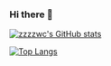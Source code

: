 ### Hi there 👋
[![zzzzwc's GitHub stats](https://github-readme-stats.vercel.app/api?username=zzzzwc&count_private=true)](https://github.com/zzzzwc)

[![Top Langs](https://github-readme-stats.vercel.app/api/top-langs/?username=zzzzwc)](https://github.com/anuraghazra/github-readme-stats)
